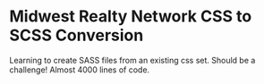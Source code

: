 # Midwest Realty Network CSS to SCSS Conversion

Learning to create SASS files from an existing css set. Should be a challenge! Almost 4000 lines of code. 